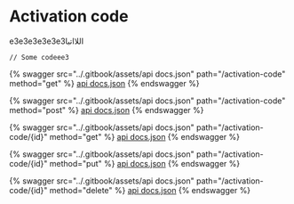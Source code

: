 # Activation code

e3e3e3e3e3e3اللااتبا



```
// Some codeee3
```

{% swagger src="../.gitbook/assets/api docs.json" path="/activation-code" method="get" %}
[api docs.json](<../.gitbook/assets/api docs.json>)
{% endswagger %}



{% swagger src="../.gitbook/assets/api docs.json" path="/activation-code" method="post" %}
[api docs.json](<../.gitbook/assets/api docs.json>)
{% endswagger %}

{% swagger src="../.gitbook/assets/api docs.json" path="/activation-code/{id}" method="get" %}
[api docs.json](<../.gitbook/assets/api docs.json>)
{% endswagger %}

{% swagger src="../.gitbook/assets/api docs.json" path="/activation-code/{id}" method="put" %}
[api docs.json](<../.gitbook/assets/api docs.json>)
{% endswagger %}

{% swagger src="../.gitbook/assets/api docs.json" path="/activation-code/{id}" method="delete" %}
[api docs.json](<../.gitbook/assets/api docs.json>)
{% endswagger %}
